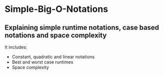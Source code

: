 # Simple-Big-O-Notations
## Explaining simple runtime notations, case based notations and space complexity
It includes:
- Constant, quadratic and linear notations
- Best and worst case runtimes
- Space complexity
